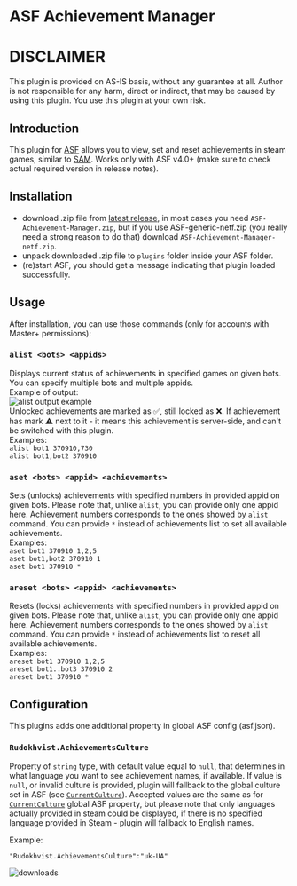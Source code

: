 # ASF Achievement Manager

# DISCLAIMER
This plugin is provided on AS-IS basis, without any guarantee at all. Author is not responsible for any harm, direct or indirect, that may be caused by using this plugin. You use this plugin at your own risk.

## Introduction 
This plugin for [ASF](https://github.com/JustArchiNET/ArchiSteamFarm/) allows you to view, set and reset achievements in steam games, similar to [SAM](https://github.com/gibbed/SteamAchievementManager). Works only with ASF v4.0+ (make sure to check actual required version in release notes). 

## Installation
- download .zip file from [latest release](https://github.com/Rudokhvist/ASF-Achievement-Manager/releases/latest), in most cases you need `ASF-Achievement-Manager.zip`, but if you use ASF-generic-netf.zip (you really need a strong reason to do that) download `ASF-Achievement-Manager-netf.zip`.
- unpack downloaded .zip file to `plugins` folder inside your ASF folder.
- (re)start ASF, you should get a message indicating that plugin loaded successfully. 

## Usage
After installation, you can use those commands (only for accounts with Master+ permissions):

### `alist <bots> <appids>`
Displays current status of achievements in specified games on given bots. You can specify multiple bots and multiple appids.<br/>
Example of output:<br/>
![alist output example](https://i.imgur.com/IiRnH81.png)<br/>
Unlocked achievements are marked as ✅, still locked as ❌. If achievement has mark ⚠️ next to it - it means this achievement is server-side, and can't be switched with this plugin.<br/>
Examples:<br/>
  `alist bot1 370910,730`<br/>
  `alist bot1,bot2 370910`
  
### `aset <bots> <appid> <achievements>`
Sets (unlocks) achievements with specified numbers in provided appid on given bots. Please note that, unlike `alist`, you can provide only one appid here. Achievement numbers corresponds to the ones showed by `alist` command. You can provide `*` instead of achievements list to set all available achievements.<br/>
Examples:<br/>
  `aset bot1 370910 1,2,5`<br/>
  `aset bot1,bot2 370910 1`<br/>
  `aset bot1 370910 *`
  
### `areset <bots> <appid> <achievements>`
Resets (locks) achievements with specified numbers in provided appid on given bots. Please note that, unlike `alist`, you can provide only one appid here. Achievement numbers corresponds to the ones showed by `alist` command. You can provide `*` instead of achievements list to reset all available achievements.<br/>
Examples:<br/>
  `areset bot1 370910 1,2,5`<br/>
  `areset bot1..bot3 370910 2`<br/>
  `areset bot1 370910 *`

## Configuration
This plugins adds one additional property in global ASF config (asf.json).

### `Rudokhvist.AchievementsCulture`
Property of `string` type, with default value equal to `null`, that determines in what language you want to see achievement names, if available. If value is `null`, or invalid culture is provided, plugin will fallback to the global culture set in ASF (see [`CurrentCulture`](https://github.com/JustArchiNET/ArchiSteamFarm/wiki/Configuration#currentculture)).
Accepted values are the same as for [`CurrentCulture`](https://github.com/JustArchiNET/ArchiSteamFarm/wiki/Configuration#currentculture) global ASF property, but please note that only languages actually provided in steam could be displayed, if there is no specified language provided in Steam - plugin will fallback to English names.

Example:

`"Rudokhvist.AchievementsCulture":"uk-UA"`


![downloads](https://img.shields.io/github/downloads/Rudokhvist/ASF-Achievement-Manager/total.svg?style=social)
